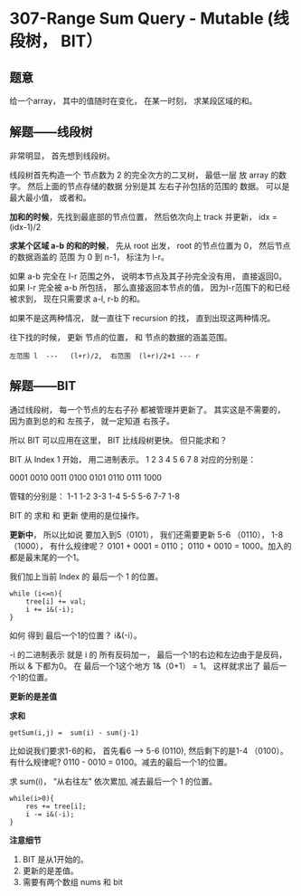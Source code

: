 # 307-Range Sum Query - Mutable (线段树， BIT）

## 题意
给一个array， 其中的值随时在变化， 在某一时刻， 求某段区域的和。

## 解题——线段树
非常明显， 首先想到线段树。

线段树首先构造一个 节点数为 2 的完全次方的二叉树， 最低一层 放 array 的数字。 然后上面的节点存储的数据 分别是其 左右子孙包括的范围的 数据。 可以是最大最小值， 或者和。

**加和的时候**，先找到最底部的节点位置， 然后依次向上 track 并更新， idx = (idx-1)/2

**求某个区域 a-b 的和的时候**， 先从 root 出发， root 的节点位置为 0， 然后节点的数据涵盖的 范围 为 0 到 n-1， 标注为 l-r。 

如果 a-b 完全在 l-r 范围之外， 说明本节点及其子孙完全没有用， 直接返回0。 如果 l-r 完全被 a-b 所包括， 那么直接返回本节点的值， 因为l-r范围下的和已经被求到， 现在只需要求 a-l, r-b 的和。

如果不是这两种情况， 就一直往下 recursion 的找， 直到出现这两种情况。

往下找的时候， 更新 节点的位置， 和 节点的数据的涵盖范围。

```
左范围 l  ---   (l+r)/2,  右范围  (l+r)/2+1 --- r
``` 

## 解题——BIT
通过线段树， 每一个节点的左右子孙 都被管理并更新了。 其实这是不需要的， 因为直到总的和 左孩子， 就一定知道 右孩子。

所以 BIT 可以应用在这里， BIT 比线段树更快。 但只能求和？

BIT 从 Index 1 开始， 用二进制表示。 1 2 3 4 5 6 7 8 对应的分别是：

0001 0010 0011 0100 0101 0110 0111 1000

管辖的分别是： 1-1 1-2 3-3 1-4 5-5 5-6 7-7 1-8

BIT 的 求和 和 更新 使用的是位操作。

**更新中**， 
所以比如说 要加入到5（0101）， 我们还需要更新 5-6 （0110）， 1-8（1000）， 有什么规律呢？ 0101 + 0001 = 0110； 0110 + 0010 = 1000。加入的都是最末尾的一个1。

我们加上当前 Index  的 最后一个 1 的位置。

```
while (i<=n){
    tree[i] += val;
    i += i&(-i);
}
```

如何 得到 最后一个1的位置？  i&(-i）。

-i 的二进制表示 就是 i 的 所有反码加一， 最后一个1的右边和左边由于是反码， 所以 & 下都为0。 在 最后一个1这个地方 1&（0+1） = 1。 这样就求出了 最后一个1的位置。

**更新的是差值**

**求和**

```
getSum(i,j) =  sum(i) - sum(j-1)
```

比如说我们要求1-6的和， 首先看6 --> 5-6 (0110), 然后剩下的是1-4 （0100）。 有什么规律呢? 0110 - 0010 = 0100。减去的最后一个1的位置。

求 sum(i)， “从右往左” 依次累加, 减去最后一个 1 的位置。

```
while(i>0){
	res += tree[i];
    i -= i&(-i);
}
```

**注意细节**

1. BIT 是从1开始的。
2. 更新的是差值。
3. 需要有两个数组 nums 和 bit






